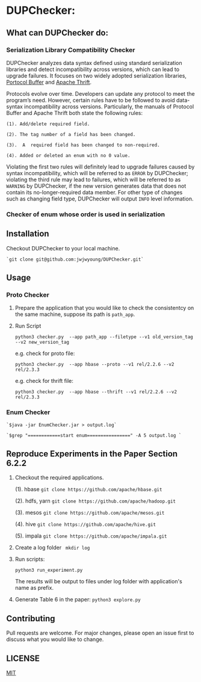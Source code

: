 # DUPChecker: 

## What can DUPChecker do:

### Serialization Library Compatibility Checker
DUPChecker analyzes data syntax defined using standard serialization libraries and detect incompatibility across versions, which can lead to upgrade failures. 
It focuses on two widely adopted serialization libraries, [Portocol Buffer](https://developers.google.com/protocol-buffers/docs/proto.) and [Apache Thrift](https://diwakergupta.github.io/thrift-missing-guide/).

Protocols evolve over time. Developers can update any protocol to meet the program’s need. However, certain rules have to be followed to avoid data-syntax incompatibility across versions. Particularly, the manuals of Protocol Buffer and Apache Thrift both state the following rules:

    (1). Add/delete required field. 

    (2). The tag number of a field has been changed.

    (3).  A  required field has been changed to non-required. 
    
    (4). Added or deleted an enum with no 0 value.

Violating the first two rules will definitely lead to upgrade failures caused by syntax incompatibility, which will be referred to as `ERROR` by DUPChecker; violating the third rule may lead to failures, which will be referred to as `WARNING` by DUPChecker, if the new version generates data that does not contain its no-longer-required data member. For other type of changes such as changing field type,
DUPChecker will output `INFO` level information. 

### Checker of enum whose order is used in serialization


## Installation

Checkout DUPChecker to your local machine.

    `git clone git@github.com:jwjwyoung/DUPChecker.git`

## Usage

### Proto Checker
1. Prepare the application that you would like to check the consistentcy on the same machine, suppose its path is `path_app`. 

2. Run Script

    `python3 checker.py  --app path_app --filetype --v1 old_version_tag --v2 new_version_tag`

    e.g. check for proto file:

    `python3 checker.py  --app hbase --proto --v1 rel/2.2.6 --v2 rel/2.3.3`
    
    e.g. check for thrift file:

    `python3 checker.py  --app hbase --thrift --v1 rel/2.2.6 --v2 rel/2.3.3`
### Enum Checker

    `$java -jar EnumChecker.jar > output.log`

    `$grep "============start enum================" -A 5 output.log `
    

## Reproduce Experiments in the Paper Section 6.2.2

1. Checkout the required applications. 

      (1). hbase `git clone https://github.com/apache/hbase.git`
      
      (2). hdfs, yarn `git clone https://github.com/apache/hadoop.git`
      
      (3). mesos `git clone https://github.com/apache/mesos.git`

      (4). hive `git clone https://github.com/apache/hive.git`

      (5). impala `git clone https://github.com/apache/impala.git`
2. Create a log folder
    ` mkdir log`

3. Run scripts:

    `python3 run_experiment.py` 

    The results will be output to files under log folder with application's name as prefix.
4. Generate Table 6 in the paper:
    `python3 explore.py`
    
## Contributing

Pull requests are welcome. For major changes, please open an issue first to discuss what you would like to change.

## LICENSE

[MIT](https://github.com/jwjwyoung/DUPChecker/blob/master/LICENSE)
